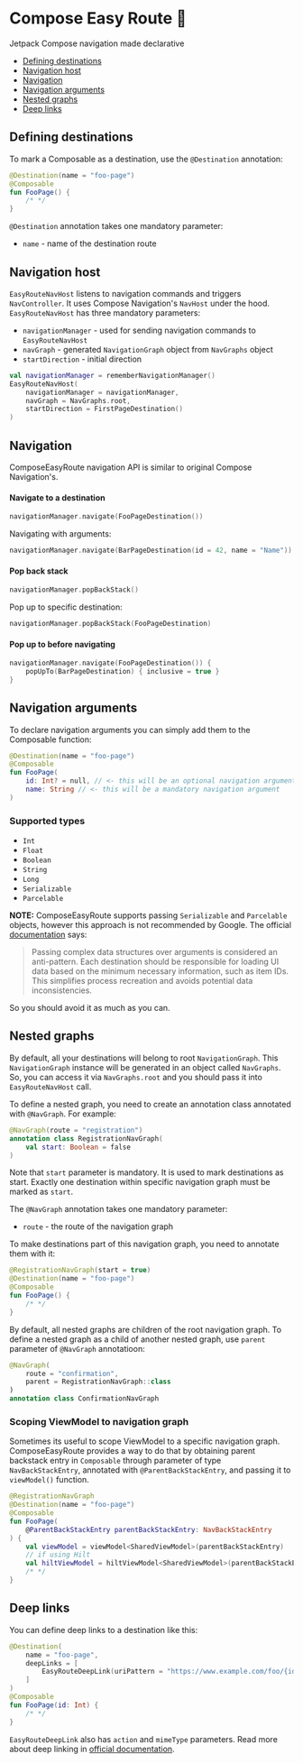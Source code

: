 # Compose Easy Route 📍
Jetpack Compose navigation made declarative

- [Defining destinations](#defining-destinations)
- [Navigation host](#navigation-host)
- [Navigation](#navigation)
- [Navigation arguments](#navigation-arguments)
- [Nested graphs](#nested-graphs)
- [Deep links](#deep-links)

## Defining destinations
To mark a Composable as a destination, use the `@Destination` annotation:
```kotlin
@Destination(name = "foo-page")
@Composable
fun FooPage() {
    /* */
}
```
`@Destination` annotation takes one mandatory parameter:
- `name` - name of the destination route

## Navigation host
`EasyRouteNavHost` listens to navigation commands and triggers `NavController`. It uses Compose Navigation's `NavHost` under the hood.
`EasyRouteNavHost` has three mandatory parameters:
- `navigationManager` - used for sending navigation commands to `EasyRouteNavHost`
- `navGraph` - generated `NavigationGraph` object from `NavGraphs` object
- `startDirection` - initial direction
```kotlin
val navigationManager = rememberNavigationManager()
EasyRouteNavHost(
    navigationManager = navigationManager,
    navGraph = NavGraphs.root,
    startDirection = FirstPageDestination()
)
```

## Navigation
ComposeEasyRoute navigation API is similar to original Compose Navigation's.
#### Navigate to a destination
```kotlin
navigationManager.navigate(FooPageDestination())
```
Navigating with arguments:
```kotlin
navigationManager.navigate(BarPageDestination(id = 42, name = "Name"))
```
#### Pop back stack
```kotlin
navigationManager.popBackStack()
```
Pop up to specific destination:
```kotlin
navigationManager.popBackStack(FooPageDestination)
```
#### Pop up to before navigating
```kotlin
navigationManager.navigate(FooPageDestination()) {
    popUpTo(BarPageDestination) { inclusive = true }
}
```

## Navigation arguments
To declare navigation arguments you can simply add them to the Composable function:
```kotlin
@Destination(name = "foo-page")
@Composable
fun FooPage(
    id: Int? = null, // <- this will be an optional navigation argument
    name: String // <- this will be a mandatory navigation argument
)
```
### Supported types
- `Int`
- `Float`
- `Boolean`
- `String`
- `Long`
- `Serializable`
- `Parcelable`

**NOTE:** ComposeEasyRoute supports passing `Serializable` and `Parcelable` objects, however this approach is not recommended by Google. The official [documentation](https://developer.android.com/guide/navigation/navigation-pass-data#supported_argument_types) says:
> Passing complex data structures over arguments is considered an anti-pattern. Each destination should be responsible for loading UI data based on the minimum necessary information, such as item IDs. This simplifies process recreation and avoids potential data inconsistencies.

So you should avoid it as much as you can.

## Nested graphs
By default, all your destinations will belong to root `NavigationGraph`. This `NavigationGraph` instance will be generated in an object called `NavGraphs`. So, you can access it via `NavGraphs.root` and you should pass it into `EasyRouteNavHost` call.

To define a nested graph, you need to create an annotation class annotated with `@NavGraph`. For example:
```kotlin
@NavGraph(route = "registration")
annotation class RegistrationNavGraph(
    val start: Boolean = false
)
```
Note that `start` parameter is mandatory. It is used to mark destinations as start. Exactly one destination within specific navigation graph must be marked as `start`.

The `@NavGraph` annotation takes one mandatory parameter:
- `route` - the route of the navigation graph

To make destinations part of this navigation graph, you need to annotate them with it:
```kotlin
@RegistrationNavGraph(start = true)
@Destination(name = "foo-page")
@Composable
fun FooPage() {
    /* */
}
```

By default, all nested graphs are children of the root navigation graph. To define a nested graph as a child of another nested graph, use `parent` parameter of `@NavGraph` annotatioon:
```kotlin
@NavGraph(
    route = "confirmation",
    parent = RegistrationNavGraph::class
)
annotation class ConfirmationNavGraph
```

### Scoping ViewModel to navigation graph
Sometimes its useful to scope ViewModel to a specific navigation graph. ComposeEasyRoute provides a way to do that by obtaining parent backstack entry in `Composable` through parameter of type `NavBackStackEntry`, annotated with `@ParentBackStackEntry`, and passing it to `viewModel()` function.
```kotlin
@RegistrationNavGraph
@Destination(name = "foo-page")
@Composable
fun FooPage(
    @ParentBackStackEntry parentBackStackEntry: NavBackStackEntry
) {
    val viewModel = viewModel<SharedViewModel>(parentBackStackEntry)
    // if using Hilt
    val hiltViewModel = hiltViewModel<SharedViewModel>(parentBackStackEntry)
    /* */
}
```

## Deep links
You can define deep links to a destination like this:
```kotlin
@Destination(
    name = "foo-page",
    deepLinks = [
        EasyRouteDeepLink(uriPattern = "https://www.example.com/foo/{id}")
    ]
)
@Composable
fun FooPage(id: Int) {
    /* */
}
```
`EasyRouteDeepLink` also has `action` and `mimeType` parameters. Read more about deep linking in [official documentation](https://developer.android.com/jetpack/compose/navigation#deeplinks).
